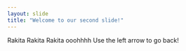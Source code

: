 ```yaml
---
layout: slide
title: "Welcome to our second slide!"
---
```

Rakita Rakita Rakita ooohhhh
Use the left arrow to go back!
